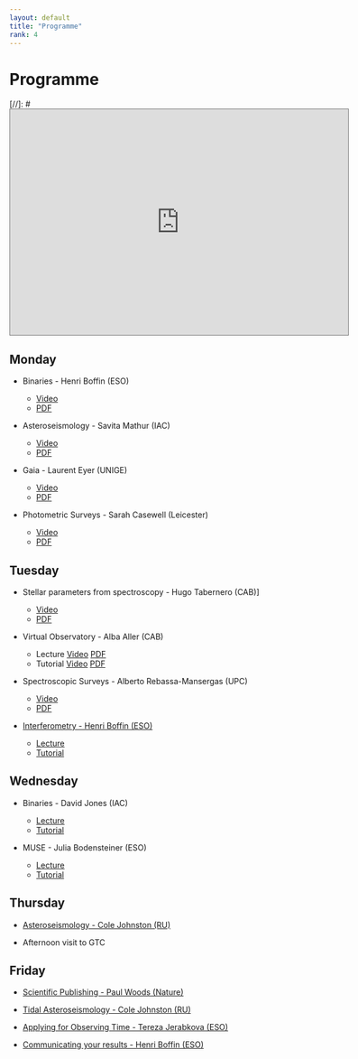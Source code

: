```yaml
---
layout: default
title: "Programme"
rank: 4
---
```

# Programme


[//]: # <iframe src="https://calendar.google.com/calendar/embed?height=600&wkst=1&bgcolor=%23ffffff&ctz=Europe%2FLondon&src=ZGF2aWRqb25lcy5wbmVAZ21haWwuY29t&src=YWRkcmVzc2Jvb2sjY29udGFjdHNAZ3JvdXAudi5jYWxlbmRhci5nb29nbGUuY29t&src=teieuisbgnsqc60cblp5bas1c4%40group.calendar.google.com&" style="border:solid 1px #777" width="600" height="400" frameborder="0" scrolling="no"></iframe>

## Monday

* Binaries - Henri Boffin (ESO)
  * [Video](https://www.youtube.com/watch?v=skrXAe9uyoM)
  * [PDF](pdfs/Binaries_Boffin.pdf)

* Asteroseismology - Savita Mathur (IAC)
  * [Video](https://www.youtube.com/watch?v=BWbtQ_SwLUQ)
  * [PDF](pdfs/Mathur.pdf)

* Gaia - Laurent Eyer (UNIGE)
  * [Video](https://www.youtube.com/watch?v=Zh5uZLKs8iE)
  * [PDF](ComingSoon.md)

* Photometric Surveys - Sarah Casewell (Leicester)
  * [Video](https://www.youtube.com/watch?v=Bur1eN5eFXM)
  * [PDF](pdfs/Casewell.pdf)

## Tuesday

* Stellar parameters from spectroscopy - Hugo Tabernero (CAB)]
  * [Video](https://www.youtube.com/watch?v=49XSRGdEkh0)
  * [PDF](ComingSoon.md)

* Virtual Observatory - Alba Aller (CAB)
  * Lecture [Video](https://www.youtube.com/watch?v=myfEoiYqpsQ) [PDF](ComingSoon.md)
  * Tutorial [Video](https://www.youtube.com/watch?v=Td5dOL7XmkY) [PDF](pdfs/vosa.pdf)

* Spectroscopic Surveys - Alberto Rebassa-Mansergas (UPC)
  * [Video](ComingSoon.md)
  * [PDF](ComingSoon.md)

* [Interferometry - Henri Boffin (ESO)](ComingSoon.md)
  * [Lecture](ComingSoon.md)
  * [Tutorial](Interferometry.md)

## Wednesday

* Binaries - David Jones (IAC)
  * [Lecture](pdfs/Binaries_Jones.pdf)
  * [Tutorial](Dave.md)

* MUSE - Julia Bodensteiner (ESO)
  * [Lecture](ComingSoon.md)
  * [Tutorial](ComingSoon.md)


## Thursday

* [Asteroseismology - Cole Johnston (RU)](ComingSoon.md)

* Afternoon visit to GTC


## Friday

* [Scientific Publishing - Paul Woods (Nature)](ComingSoon.md)

* [Tidal Asteroseismology - Cole Johnston (RU)](ComingSoon.md)

* [Applying for Observing Time - Tereza Jerabkova (ESO)](ComingSoon.md)

* [Communicating your results - Henri Boffin (ESO)](ComingSoon.md)

<!-- *

[Test notebook](notebooks/Dave/test.md)
## Topics covered

### Binaries
* Henri Boffin
* David Jones

### Asteroseismology
* Cole Johnston
* Savita Mathur

### Instrumentation and techniques
* Julia Bodensteiner
* Henri Boffin
* Tereza Jerabkova

### Surveys
* Sarah Casewell
* Laurent Eyer
* Alberto Rebassa-Mansergas

### Virtual Observatory
* Alba Aller

### Stellar parameters from spectroscopy
* Hugo Tabernero

### Publishing practices
* Henri Boffin
* Paul Woods

-->
